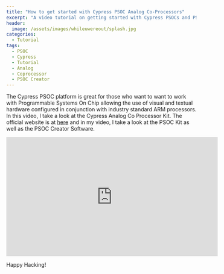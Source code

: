 ```yaml
---
title: "How to get started with Cypress PSOC Analog Co-Processors"
excerpt: "A video tutorial on getting started with Cypress PSOCs and PSOC Creator Software"
header:
  image: /assets/images/whileuwereout/splash.jpg
categories: 
  - Tutorial
tags:
  - PSOC
  - Cypress
  - Tutorial
  - Analog
  - Coprocessor
  - PSOC Creator
---
```


The Cypress PSOC platform is great for those who want to want to work with Programmable Systems On Chip allowing the use of visual and textual hardware configured in conjunction with industry standard ARM processors. In this video, I take a look at the Cypress Analog Co Processor Kit. The official website is at [here](http://www.cypress.com/products/psoc-analog-coprocessor) and in my video, I take a look at the PSOC Kit as well as the PSOC Creator Software.

<iframe width="560" height="315" src="https://www.youtube.com/embed/awuQyhztke0" frameborder="0" allowfullscreen></iframe>

Happy Hacking!
